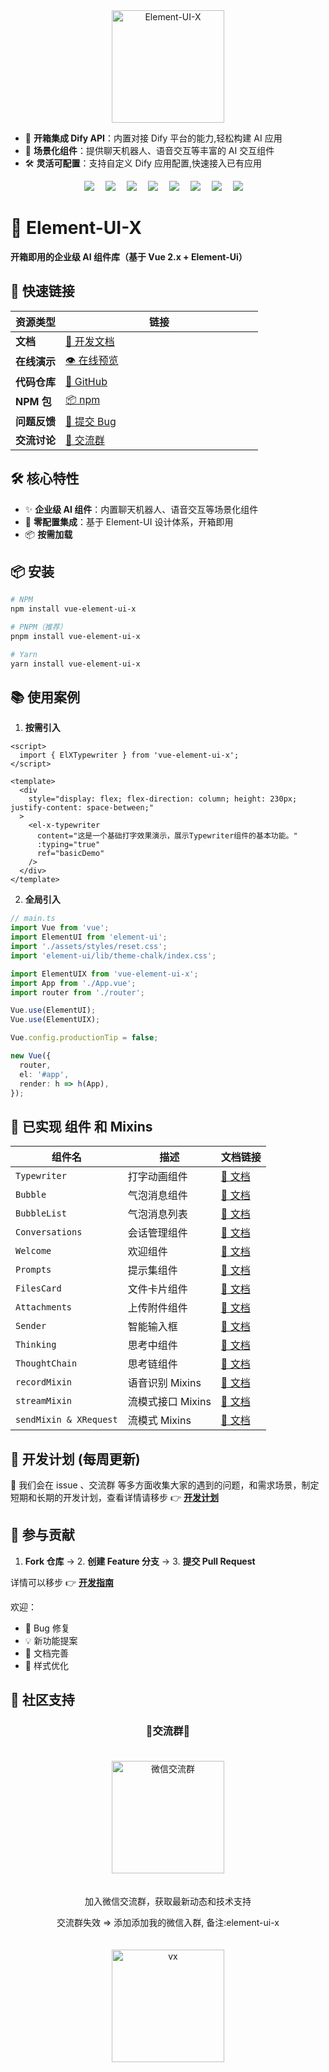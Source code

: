 <div align="center">
  <a href="https://element-ui-x.com/">
    <img src="./src/.vuepress/public/images/logo.png" alt="Element-UI-X" width="180" class="logo" />
  </a>
</div>

- 🔌 **开箱集成 Dify API**：内置对接 Dify 平台的能力,轻松构建 AI 应用
- 🎯 **场景化组件**：提供聊天机器人、语音交互等丰富的 AI 交互组件
- 🛠️ **灵活可配置**：支持自定义 Dify 应用配置,快速接入已有应用

<div align="center">
<img src="https://element-ui-x.com/demo/demo.png"  />&emsp;
<img src="https://element-ui-x.com/demo/demo1.png"  />&emsp;
<img src="https://element-ui-x.com/demo/demo2.png"  />&emsp;
<img src="https://element-ui-x.com/demo/demo3.png"  />&emsp;
<img src="https://element-ui-x.com/demo/demo4.png"  />&emsp;
<img src="https://element-ui-x.com/demo/demo5.png"  />&emsp;
<img src="https://element-ui-x.com/demo/demo6.png"  />&emsp;
<img src="https://element-ui-x.com/demo/demo7.png"  />&emsp;

</div>

# 🚀 Element-UI-X

**开箱即用的企业级 AI 组件库（基于 Vue 2.x + Element-Ui）**

## 📢 快速链接

| 资源类型     | <div style="width: 300px;" >链接</div>                         |
| ------------ | -------------------------------------------------------------- |
| **文档**     | [📖 开发文档](https://element-ui-x.com/)                       |
| **在线演示** | [👁️ 在线预览](https://demo.element-ui-x.com)                   |
| **代码仓库** | [🐙 GitHub](https://github.com/worryzyy/element-ui-x)          |
| **NPM 包**   | [📦 npm](https://www.npmjs.com/package/vue-element-ui-x)       |
| **问题反馈** | [🐛 提交 Bug](https://github.com/worryzyy/element-ui-x/issues) |
| **交流讨论** | [🐒 交流群]()                                                  |

## 🛠️ 核心特性

- ✨ **企业级 AI 组件**：内置聊天机器人、语音交互等场景化组件
- 🚀 **零配置集成**：基于 Element-UI 设计体系，开箱即用
- 📦 **按需加载**

## 📦 安装

```bash
# NPM
npm install vue-element-ui-x

# PNPM（推荐）
pnpm install vue-element-ui-x

# Yarn
yarn install vue-element-ui-x

```

## 📚 使用案例

1. **按需引入**

```vue
<script>
  import { ElXTypewriter } from 'vue-element-ui-x';
</script>

<template>
  <div
    style="display: flex; flex-direction: column; height: 230px; justify-content: space-between;"
  >
    <el-x-typewriter
      content="这是一个基础打字效果演示，展示Typewriter组件的基本功能。"
      :typing="true"
      ref="basicDemo"
    />
  </div>
</template>
```

2. **全局引入**

```ts
// main.ts
import Vue from 'vue';
import ElementUI from 'element-ui';
import './assets/styles/reset.css';
import 'element-ui/lib/theme-chalk/index.css';

import ElementUIX from 'vue-element-ui-x';
import App from './App.vue';
import router from './router';

Vue.use(ElementUI);
Vue.use(ElementUIX);

Vue.config.productionTip = false;

new Vue({
  router,
  el: '#app',
  render: h => h(App),
});
```

## 🌟 已实现 组件 和 Mixins

| 组件名                 | 描述              | 文档链接                                                          |
| ---------------------- | ----------------- | ----------------------------------------------------------------- |
| `Typewriter`           | 打字动画组件      | [📄 文档](https://element-ui-x.com/components/typewriter.html)    |
| `Bubble`               | 气泡消息组件      | [📄 文档](https://element-ui-x.com/components/bubble.html)        |
| `BubbleList`           | 气泡消息列表      | [📄 文档](https://element-ui-x.com/components/bubbleList.html)    |
| `Conversations`        | 会话管理组件      | [📄 文档](https://element-ui-x.com/components/conversations.html) |
| `Welcome`              | 欢迎组件          | [📄 文档](https://element-ui-x.com/components/welcome.html)       |
| `Prompts `             | 提示集组件        | [📄 文档](https://element-ui-x.com/components/prompts.html)       |
| `FilesCard`            | 文件卡片组件      | [📄 文档](https://element-ui-x.com/components/filesCard.html)     |
| `Attachments`          | 上传附件组件      | [📄 文档](https://element-ui-x.com/components/attachments.html)   |
| `Sender`               | 智能输入框        | [📄 文档](https://element-ui-x.com/components/sender.html)        |
| `Thinking`             | 思考中组件        | [📄 文档](https://element-ui-x.com/components/thinking.html)      |
| `ThoughtChain`         | 思考链组件        | [📄 文档](https://element-ui-x.com/components/thoughtChain.html)  |
| `recordMixin`          | 语音识别 Mixins   | [📄 文档](https://element-ui-x.com/components/record-mixins.html) |
| `streamMixin`          | 流模式接口 Mixins | [📄 文档](https://element-ui-x.com/components/stream-mixins.html) |
| `sendMixin & XRequest` | 流模式 Mixins     | [📄 文档](https://element-ui-x.com/components/send-mixins.html)   |

## 🎯 开发计划 (每周更新)

🎀 我们会在 issue 、交流群 等多方面收集大家的遇到的问题，和需求场景，制定短期和长期的开发计划，查看详情请移步 👉 **[开发计划](https://element-ui-x.com/roadmap.html)**

## 🤝 参与贡献

1. **Fork 仓库** → 2. **创建 Feature 分支** → 3. **提交 Pull Request**

详情可以移步 👉 **[开发指南](https://element-ui-x.com/guide/installation.html)**

欢迎：

- 🐛 Bug 修复
- 💡 新功能提案
- 📝 文档完善
- 🎨 样式优化

## 👥 社区支持

<div align="center">
<h3>🎀交流群🎀</h3>
<img src="https://element-ui-x.com/wechat.png" alt="微信交流群" width="180" style="margin: 20px;" />
<p>加入微信交流群，获取最新动态和技术支持</p>

<p>交流群失效 => 添加添加我的微信入群, 备注:element-ui-x</p>
<img src="https://element-ui-x.com/demo/author.png" alt="vx" width="180" style="margin: 20px;" />
</div>
